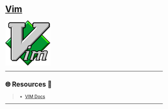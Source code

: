 # [Vim](https://www.vim.org/)

![](.gitbook/assets/vim.png)

---

## 🌐 Resources 🔗

> - [VIM Docs](https://www.vim.org/docs.php)

---

